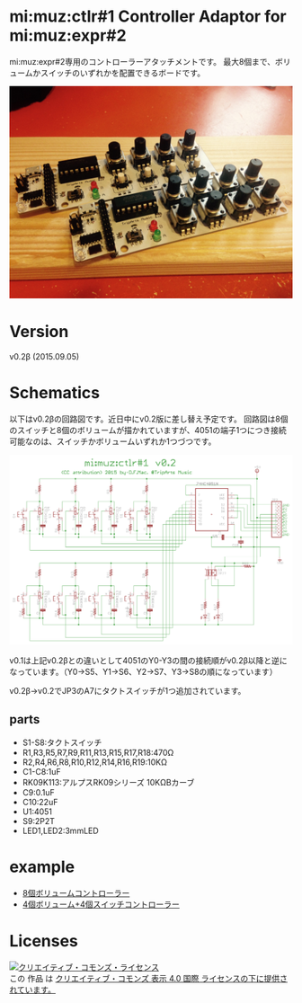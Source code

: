 # mi:muz:ctlr#1 Controller Adaptor for mi:muz:expr#2

mi:muz:expr#2専用のコントローラーアタッチメントです。
最大8個まで、ボリュームかスイッチのいずれかを配置できるボードです。

![mi:muz:ctlr#1](ctlr.jpg)

# Version

v0.2β (2015.09.05)

# Schematics

以下はv0.2βの回路図です。近日中にv0.2版に差し替え予定です。
回路図は8個のスイッチと8個のボリュームが描かれていますが、4051の端子1つにつき接続可能なのは、スイッチかボリュームいずれか1つづつです。

![mimuz-ctlr1-v0.2β](mimuz-ctlr1-v0.2.png)

v0.1は上記v0.2βとの違いとして4051のY0-Y3の間の接続順がv0.2β以降と逆になっています。（Y0→S5、Y1→S6、Y2→S7、Y3→S8の順になっています）

v0.2β→v0.2でJP3のA7にタクトスイッチが1つ追加されています。

## parts

- S1-S8:タクトスイッチ
- R1,R3,R5,R7,R9,R11,R13,R15,R17,R18:470Ω
- R2,R4,R6,R8,R10,R12,R14,R16,R19:10KΩ
- C1-C8:1uF
- RK09K113:アルプスRK09シリーズ 10KΩBカーブ
- C9:0.1uF
- C10:22uF
- U1:4051
- S9:2P2T
- LED1,LED2:3mmLED

# example

- [8個ボリュームコントローラー](https://github.com/tadfmac/mi-muz/tree/master/boards/ctlr1/example/con8a0d_h/con8a0d_h.ino)
- [4個ボリューム+4個スイッチコントローラー](https://github.com/tadfmac/mi-muz/tree/master/boards/ctlr1/example/con4a4d_470o_h/con4a4d_470o_h.ino)

# Licenses

<a rel="license" href="http://creativecommons.org/licenses/by/4.0/"><img alt="クリエイティブ・コモンズ・ライセンス" style="border-width:0" src="https://i.creativecommons.org/l/by/4.0/88x31.png" /></a><br />この 作品 は <a rel="license" href="http://creativecommons.org/licenses/by/4.0/">クリエイティブ・コモンズ 表示 4.0 国際 ライセンスの下に提供されています。</a>






